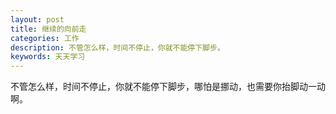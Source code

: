 ```yaml
---
layout: post
title: 继续的向前走
categories: 工作
description: 不管怎么样，时间不停止，你就不能停下脚步。
keywords: 天天学习
---
```


不管怎么样，时间不停止，你就不能停下脚步，哪怕是挪动，也需要你抬脚动一动啊。

